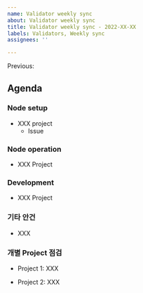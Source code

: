 ```yaml
---
name: Validator weekly sync
about: Validator weekly sync
title: Validator weekly sync - 2022-XX-XX
labels: Validators, Weekly sync
assignees: ''

---
```


Previous: <previous weekly sync>

## Agenda

### Node setup
- XXX project
    - Issue


### Node operation

- XXX Project

### Development
- XXX Project

### 기타 안건

- XXX

### 개별 Project 점검
- Project 1: XXX


- Project 2: XXX

